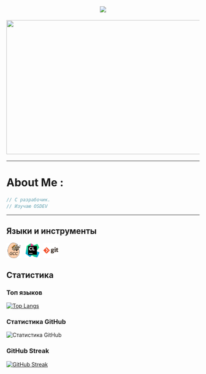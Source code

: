 
<div id="header" align="center">
  <img src="https://media1.giphy.com/media/v1.Y2lkPTc5MGI3NjExMXh3MTBucHEwaHV4MmprMTQ1aXdzcmNidHMzbzgzZGU5NG04dmVzdiZlcD12MV9pbnRlcm5hbF9naWZfYnlfaWQmY3Q9cw/yjSNYYnj9gAeUbSHr3/giphy.gif" width="100"/>
</div>
<div id="header" align="center">
  <img src="https://komarev.com/ghpvc/?username=oneon4i&style=flat-square&color=red" alt=""/>
</div>

<div align="center">
  <img src="https://media2.giphy.com/media/v1.Y2lkPTc5MGI3NjExdDB1OGh2cDlodnJvNm4wdHhxMDdzeWljanZod3ZjNGZqOXBsaDNyYiZlcD12MV9pbnRlcm5hbF9naWZfYnlfaWQmY3Q9Zw/jwE2jTw1I85ofr1lXV/giphy.gif" width="600" height="350"/>
</div>

------

# About Me :
```Cpp
// С разрабочик.
// Изучаю OSDEV
```
------

## Языки и инструменты
<div>
  <img src="https://github.com/devicons/devicon/blob/master/icons/gcc/gcc-original.svg" title="gcc" alt="gcc" width="40" height="40"/>&nbsp;
    <img src="https://github.com/devicons/devicon/blob/master/icons/clion/clion-original.svg" width="40" height="40"/>&nbsp;
  <img src="https://github.com/devicons/devicon/blob/master/icons/git/git-original-wordmark.svg" title="Git" **alt="Git" width="40" height="40"/>
</div>

## Статистика 
### Топ языков 
[![Top Langs](https://github-readme-stats.vercel.app/api/top-langs/?username=oneon4i&layout=compact)](https://github.com/anuraghazra/github-readme-stats)

### Статистика GitHub
![Статистика GitHub](https://github-readme-stats.vercel.app/api?username=oneon4i&show_icons=true&theme=radical)

### GitHub Streak
[![GitHub Streak](https://streak-stats.demolab.com/?user=oneon4i)](https://git.io/streak-stats)
